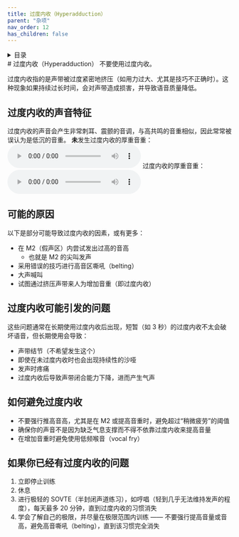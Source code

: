 ```yaml
---
title: 过度内收（Hyperadduction）
parent: "杂项"
nav_order: 12
has_children: false
---
```

<details closed markdown="block">
  <summary>
    目录
  </summary>
{: .text-delta }
1. TOC
{:toc}
</details>
# 过度内收（Hyperadduction）
不要使用过度内收。

过度内收指的是声带被过度紧密地挤压（如用力过大、尤其是技巧不正确时）。这种现象如果持续过长时间，会对声带造成损害，并导致语音质量降低。

## 过度内收的声音特征
过度内收的声音会产生非常刺耳、震颤的音调，与高共鸣的音重相似，因此常常被误认为是低沉的音重。
**未**发生过度内收的厚重音重：
<audio controls> <source src="/audio/tone-masc-normal.ogg" type="audio/ogg"> 浏览器不支持音频播放 </audio>
过度内收的厚重音重：
<audio controls> <source src="/audio/tone-masc-hyperadducted.ogg" type="audio/ogg"> 浏览器不支持音频播放 </audio>

## 可能的原因
以下是部分可能导致过度内收的因素，或有更多：
- 在 M2（假声区）内尝试发出过高的音高
    - 也就是 M2 的尖叫发声
- 采用错误的技巧进行高音区嘶吼（belting）
- 大声喊叫
- 试图通过挤压声带来人为增加音重（即过度内收）

## 过度内收可能引发的问题
这些问题通常在长期使用过度内收后出现，短暂（如 3 秒）的过度内收不太会破坏语音，但长期使用会导致：
- 声带结节（不希望发生这个）
- 即使在未过度内收时也会出现持续性的沙哑
- 发声时疼痛
- 过度内收后导致声带闭合能力下降，进而产生气声

## 如何避免过度内收
- 不要强行推高音高，尤其是在 M2 或提高音重时，避免超过“稍微疲劳”的阈值
- 确保你的声音不是因为缺乏气息支撑而不得不依靠过度内收来提高音量
- 在增加音重时避免使用低频喉音（vocal fry）

## 如果你已经有过度内收的问题
1. 立即停止训练
2. 休息
3. 进行极轻的 SOVTE（半封闭声道练习），如哼唱（轻到几乎无法维持发声的程度），每天最多 20 分钟，直到过度内收的习惯消失
4. 学会了解自己的极限，并尽量在极限范围内训练 —— 不要强行提高音量或音高，避免高音嘶吼（belting），直到该习惯完全消失
